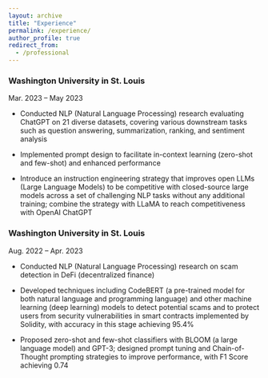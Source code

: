 ```yaml
---
layout: archive
title: "Experience"
permalink: /experience/
author_profile: true
redirect_from:
  - /professional
---
```


### Washington University in St. Louis

Mar. 2023 – May 2023

* Conducted NLP (Natural Language Processing) research evaluating ChatGPT on 21 diverse datasets, covering
various downstream tasks such as question answering, summarization, ranking, and sentiment analysis

* Implemented prompt design to facilitate in-context learning (zero-shot and few-shot) and enhanced performance

* Introduce an instruction engineering strategy that improves open LLMs (Large Language Models) to be
competitive with closed-source large models across a set of challenging NLP tasks without any additional
training; combine the strategy with LLaMA to reach competitiveness with OpenAI ChatGPT

### Washington University in St. Louis

Aug. 2022 – Apr. 2023

* Conducted NLP (Natural Language Processing) research on scam detection in DeFi (decentralized finance)

* Developed techniques including CodeBERT (a pre-trained model for both natural language and programming
language) and other machine learning (deep learning) models to detect potential scams and to protect users from
security vulnerabilities in smart contracts implemented by Solidity, with accuracy in this stage achieving 95.4%

* Proposed zero-shot and few-shot classifiers with BLOOM (a large language model) and GPT-3; designed prompt
tuning and Chain-of-Thought prompting strategies to improve performance, with F1 Score achieving 0.74